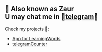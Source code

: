 📌 Also known as **Zaur**  
U may chat me in :link:[telegram](https://t.me/skyguy):link:  
---
Check my projects 💞:
* [App for LearningWords](https://github.com/mrskyguy/app-for-learningwords)
* [telegramCounter](https://github.com/mrskyguy/telegramCounter)
